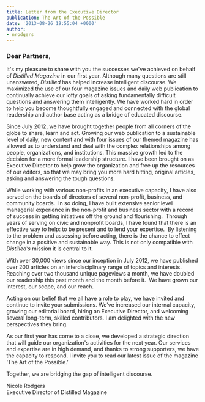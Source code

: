 ```yaml
---
title: Letter from the Executive Director
publication: The Art of the Possible
date: '2013-08-26 19:55:04 +0000'
author:
- nrodgers
---
```

### Dear Partners,

It's my pleasure to share with you the successes we've achieved on behalf of <em>Distilled Magazine</em> in our first year. Although many questions are still unanswered, <em>Distilled</em> has helped increase intelligent discourse. We maximized the use of our four magazine issues and daily web publication to continually achieve our lofty goals of asking fundamentally difficult questions and answering them intelligently. We have worked hard in order to help you become thoughtfully engaged and connected with the global readership and author base acting as a bridge of educated discourse.

Since July 2012, we have brought together people from all corners of the globe to share, learn and act. Growing our web publication to a sustainable level of daily, new content and with four issues of our themed magazine has allowed us to understand and deal with the complex relationships among people, organizations, and institutions. This massive growth led to the decision for a more formal leadership structure. I have been brought on as Executive Director to help grow the organization and free up the resources of our editors, so that we may bring you more hard hitting, original articles, asking and answering the tough questions.

While working with various non-profits in an executive capacity, I have also served on the boards of directors of several non-profit, business, and community boards.  In so doing, I have built extensive senior level managerial experience in the non-profit and business sector with a record of success in getting initiatives off the ground and flourishing.  Through years of serving on civic and nonprofit boards, I have found that there is an effective way to help: to be present and to lend your expertise.  By listening to the problem and assessing before acting, there is the chance to effect change in a positive and sustainable way. This is not only compatible with <em>Distilled’s</em> mission it is central to it.

With over 30,000 views since our inception in July 2012, we have published over 200 articles on an interdisciplinary range of topics and interests. Reaching over two thousand unique pageviews a month, we have doubled our readership this past month and the month before it.  We have grown our interest, our scope, and our reach.

Acting on our belief that we all have a role to play, we have invited and continue to invite your submissions. We've increased our internal capacity, growing our editorial board, hiring an Executive Director, and welcoming several long-term, skilled contributors. I am delighted with the new perspectives they bring.

As our first year has come to a close, we developed a strategic direction that will guide our organization's activities for the next year. Our services and expertise are in high demand, and thanks to strong supporters, we have the capacity to respond. I invite you to read our latest issue of the magazine ‘The Art of the Possible.’

Together, we are bridging the gap of intelligent discourse.

Nicole Rodgers<br />
Executive Director of Distilled Magazine
